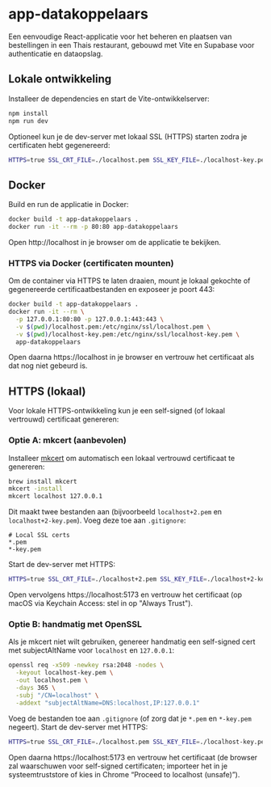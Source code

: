 # app-datakoppelaars

Een eenvoudige React-applicatie voor het beheren en plaatsen van bestellingen in een Thais restaurant, gebouwd met Vite en Supabase voor authenticatie en dataopslag.

## Lokale ontwikkeling

Installeer de dependencies en start de Vite-ontwikkelserver:

```bash
npm install
npm run dev
```

Optioneel kun je de dev-server met lokaal SSL (HTTPS) starten zodra je certificaten hebt gegenereerd:
```bash
HTTPS=true SSL_CRT_FILE=./localhost.pem SSL_KEY_FILE=./localhost-key.pem npm run dev
```

## Docker

Build en run de applicatie in Docker:

```bash
docker build -t app-datakoppelaars .
docker run -it --rm -p 80:80 app-datakoppelaars
```

Open http://localhost in je browser om de applicatie te bekijken.

### HTTPS via Docker (certificaten mounten)
Om de container via HTTPS te laten draaien, mount je lokaal gekochte of gegenereerde certificaatbestanden en exposeer je poort 443:

```bash
docker build -t app-datakoppelaars .
docker run -it --rm \
  -p 127.0.0.1:80:80 -p 127.0.0.1:443:443 \
  -v $(pwd)/localhost.pem:/etc/nginx/ssl/localhost.pem \
  -v $(pwd)/localhost-key.pem:/etc/nginx/ssl/localhost-key.pem \
  app-datakoppelaars
```

Open daarna https://localhost in je browser en vertrouw het certificaat als dat nog niet gebeurd is.

## HTTPS (lokaal)

Voor lokale HTTPS-ontwikkeling kun je een self-signed (of lokaal vertrouwd) certificaat genereren:

### Optie A: mkcert (aanbevolen)
Installeer [mkcert](https://github.com/FiloSottile/mkcert) om automatisch een lokaal vertrouwd certificaat te genereren:
```bash
brew install mkcert
mkcert -install
mkcert localhost 127.0.0.1
```
Dit maakt twee bestanden aan (bijvoorbeeld `localhost+2.pem` en `localhost+2-key.pem`). Voeg deze toe aan `.gitignore`:
```gitignore
# Local SSL certs
*.pem
*-key.pem
```
Start de dev-server met HTTPS:
```bash
HTTPS=true SSL_CRT_FILE=./localhost+2.pem SSL_KEY_FILE=./localhost+2-key.pem npm run dev
```
Open vervolgens https://localhost:5173 en vertrouw het certificaat (op macOS via Keychain Access: stel in op "Always Trust").

### Optie B: handmatig met OpenSSL
Als je mkcert niet wilt gebruiken, genereer handmatig een self-signed cert met subjectAltName voor `localhost` en `127.0.0.1`:
```bash
openssl req -x509 -newkey rsa:2048 -nodes \
  -keyout localhost-key.pem \
  -out localhost.pem \
  -days 365 \
  -subj "/CN=localhost" \
  -addext "subjectAltName=DNS:localhost,IP:127.0.0.1"
```
Voeg de bestanden toe aan `.gitignore` (of zorg dat je `*.pem` en `*-key.pem` negeert).
Start de dev-server met HTTPS:
```bash
HTTPS=true SSL_CRT_FILE=./localhost.pem SSL_KEY_FILE=./localhost-key.pem npm run dev
```
Open daarna https://localhost:5173 en vertrouw het certificaat (de browser zal waarschuwen voor self-signed certificaten; importeer het in je systeemtruststore of kies in Chrome “Proceed to localhost (unsafe)”).